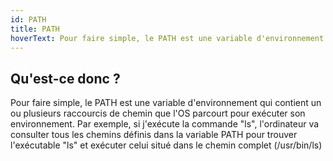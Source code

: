 ```yaml
---
id: PATH
title: PATH
hoverText: Pour faire simple, le PATH est une variable d'environnement qui contient un ou plusieurs raccourcis de chemin que l'OS parcourt pour exécuter son environnement. Par exemple, si j'exécute la commande 'ls', l'ordinateur va consulter tous les chemins définis dans la variable PATH pour trouver l'exécutable 'ls' et exécuter celui situé dans le chemin complet (/usr/bin/ls)
---
```


## Qu'est-ce donc ?

Pour faire simple, le PATH est une variable d'environnement qui contient un ou plusieurs raccourcis de chemin que l'OS parcourt pour exécuter son environnement. Par exemple, si j'exécute la commande "ls", l'ordinateur va consulter tous les chemins définis dans la variable PATH pour trouver l'exécutable "ls" et exécuter celui situé dans le chemin complet (/usr/bin/ls)
